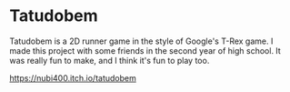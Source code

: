 # Tatudobem
Tatudobem is a 2D runner game in the style of Google's T-Rex game. I made this project with some friends in the second year of high school. It was really fun to make, and I think it's fun to play too.

https://nubi400.itch.io/tatudobem
